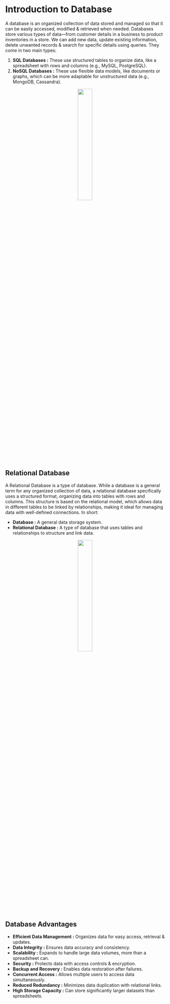 # Introduction to Database
A database is an organized collection of data stored and managed so that it can be easily accessed, modified & retrieved when needed. Databases store various types of data—from customer details in a business to product inventories in a store. We can add new data, update existing information, delete unwanted records & search for specific details using queries. They come in two main types:
1. **SQL Databases :** These use structured tables to organize data, like a spreadsheet with rows and columns (e.g., MySQL, PostgreSQL).
2. **NoSQL Databases :** These use flexible data models, like documents or graphs, which can be more adaptable for unstructured data (e.g., MongoDB, Cassandra).
<div align="center">
    <img src="Database-Diagram" width=30%>
</div>

## Relational Database 
A Relational Database is a type of database. While a database is a general term for any organized collection of data, a relational database specifically uses a structured format, organizing data into tables with rows and columns. This structure is based on the relational model, which allows data in different tables to be linked by relationships, making it ideal for managing data with well-defined connections. In short:
- **Database :** A general data storage system.
- **Relational Database :** A type of database that uses tables and relationships to structure and link data.
<div align="center">
    <img src="Relational-Database-Diagram" width=30%>
</div>

## Database Advantages
- **Efficient Data Management :** Organizes data for easy access, retrieval & updates.
- **Data Integrity :** Ensures data accuracy and consistency.
- **Scalability :** Expands to handle large data volumes, more than a spreadsheet can.
- **Security :** Protects data with access controls & encryption.
- **Backup and Recovery :** Enables data restoration after failures.
- **Concurrent Access :** Allows multiple users to access data simultaneously.
- **Reduced Redundancy :** Minimizes data duplication with relational links.
- **High Storage Capacity :** Can store significantly larger datasets than spreadsheets.